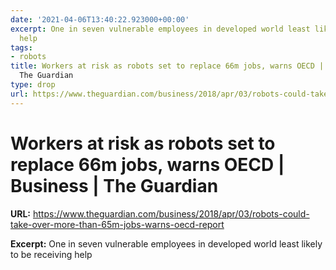 ```yaml
---
date: '2021-04-06T13:40:22.923000+00:00'
excerpt: One in seven vulnerable employees in developed world least likely to be receiving
  help
tags:
- robots
title: Workers at risk as robots set to replace 66m jobs, warns OECD | Business |
  The Guardian
type: drop
url: https://www.theguardian.com/business/2018/apr/03/robots-could-take-over-more-than-65m-jobs-warns-oecd-report
---
```


# Workers at risk as robots set to replace 66m jobs, warns OECD | Business | The Guardian

**URL:** https://www.theguardian.com/business/2018/apr/03/robots-could-take-over-more-than-65m-jobs-warns-oecd-report

**Excerpt:** One in seven vulnerable employees in developed world least likely to be receiving help
